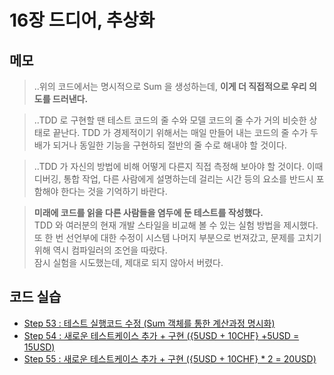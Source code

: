 # 16장 드디어, 추상화


## 메모

> ..위의 코드에서는 명시적으로 Sum 을 생성하는데, **이게 더 직접적으로 우리 의도를 드러낸다.**

> ..TDD 로 구현할 땐 테스트 코드의 줄 수와 모델 코드의 줄 수가 거의 비슷한 상태로 끝난다. TDD 가 경제적이기 위해서는 매일 만들어 내는 코드의 줄 수가 두 배가 되거나 동일한 기능을 구현하되 절반의 줄 수로 해내야 할 것이다.

> ..TDD 가 자신의 방법에 비해 어떻게 다른지 직접 측정해 보아야 할 것이다. 이때 디버깅, 통합 작업, 다른 사람에게 설명하는데 걸리는 시간 등의 요소를 반드시 포함해야 한다는 것을 기억하기 바란다.

> **미래에 코드를 읽을 다른 사람들을 염두에 둔 테스트를 작성했다.**  
> TDD 와 여러분의 현재 개발 스타일을 비교해 볼 수 있는 실험 방법을 제시했다.  
> 또 한 번 선언부에 대한 수정이 시스템 나머지 부분으로 번져갔고, 문제를 고치기 위해 역시 컴파일러의 조언을 따랐다.  
> 잠시 실험을 시도했는데, 제대로 되지 않아서 버렸다.  


## 코드 실습

- [Step 53 : 테스트 실행코드 수정 (Sum 객체를 통한 계산과정 명시화)](./step53.test.ts)
- [Step 54 : 새로운 테스트케이스 추가 + 구현 ({5USD + 10CHF} +5USD = 15USD)](./step54.test.ts)
- [Step 55 : 새로운 테스트케이스 추가 + 구현 ({5USD + 10CHF} * 2 = 20USD)](./step55.test.ts)

